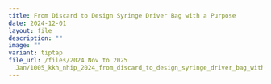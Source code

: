 ```yaml
---
title: From Discard to Design Syringe Driver Bag with a Purpose
date: 2024-12-01
layout: file
description: ""
image: ""
variant: tiptap
file_url: /files/2024 Nov to 2025
  Jan/1005_kkh_nhip_2024_from_discard_to_design_syringe_driver_bag_with_a_purpose.pdf
---
```

